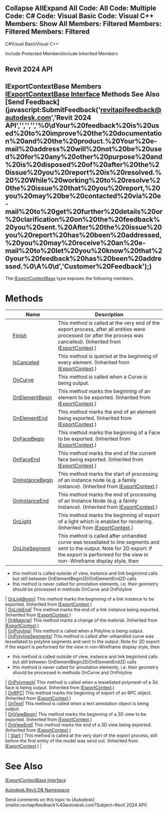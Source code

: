 ﻿

Collapse AllExpand All Code: All Code: Multiple Code: C# Code: Visual Basic Code: Visual C++  Members: Show All Members: Filtered Members: Filtered Members: Filtered   
---  
  
C#Visual BasicVisual C++

Include Protected MembersInclude Inherited Members

Revit 2024 API  
---  
IExportContextBase Members  
[IExportContextBase Interface](6691ecd5-a88a-1f58-7a71-a8f6233b6c51.md) Methods See Also [Send Feedback](javascript:SubmitFeedback\('revitapifeedback@autodesk.com','Revit 2024 API','','','','%0\\dYour%20feedback%20is%20used%20to%20improve%20the%20documentation%20and%20the%20product.%20Your%20e-mail%20address%20will%20not%20be%20used%20for%20any%20other%20purpose%20and%20is%20disposed%20of%20after%20the%20issue%20you%20report%20is%20resolved.%20%20While%20working%20to%20resolve%20the%20issue%20that%20you%20report,%20you%20may%20be%20contacted%20via%20e-mail%20to%20get%20further%20details%20or%20clarification%20on%20the%20feedback%20you%20sent.%20After%20the%20issue%20you%20report%20has%20been%20addressed,%20you%20may%20receive%20an%20e-mail%20to%20let%20you%20know%20that%20your%20feedback%20has%20been%20addressed.%0\\A%0\\d','Customer%20Feedback'\);)  
---  
  
The [IExportContextBase](6691ecd5-a88a-1f58-7a71-a8f6233b6c51.md) type exposes the following members.

# Methods

|  | Name | Description |
| --- | --- | --- |
|  | [Finish](68714169-e994-41e3-f1c6-8f929b40565f.md) | This method is called at the very end of the export process, after all entities were processed (or after the process was cancelled).  (Inherited from [IExportContext](7d0dc6df-db0e-6a07-3b42-8dde1bedb3c1.md).) |
|  | [IsCanceled](31f0b662-81a1-89b8-ab2a-0de99af3b753.md) | This method is queried at the beginning of every element.  (Inherited from [IExportContext](7d0dc6df-db0e-6a07-3b42-8dde1bedb3c1.md).) |
|  | [OnCurve](6306ac1d-c259-5617-f71b-c13e54e5af0d.md) | This method is called when a Curve is being output. |
|  | [OnElementBegin](d218b0b3-bb24-0f73-806c-2ef90b16d882.md) | This method marks the beginning of an element to be exported.  (Inherited from [IExportContext](7d0dc6df-db0e-6a07-3b42-8dde1bedb3c1.md).) |
|  | [OnElementEnd](14aeeee7-9389-d7fc-5a40-2b7541ce95d1.md) | This method marks the end of an element being exported.  (Inherited from [IExportContext](7d0dc6df-db0e-6a07-3b42-8dde1bedb3c1.md).) |
|  | [OnFaceBegin](9a9f37ae-c8c2-7355-2c3b-f26762951f1d.md) | This method marks the beginning of a Face to be exported.  (Inherited from [IExportContext](7d0dc6df-db0e-6a07-3b42-8dde1bedb3c1.md).) |
|  | [OnFaceEnd](49e6eaf6-80e3-53bd-14c2-8fe999afb70b.md) | This method marks the end of the current face being exported.  (Inherited from [IExportContext](7d0dc6df-db0e-6a07-3b42-8dde1bedb3c1.md).) |
|  | [OnInstanceBegin](2db35bdb-8d14-a015-9bfb-9283f503edab.md) | This method marks the start of processing of an instance node (e.g. a family instance).  (Inherited from [IExportContext](7d0dc6df-db0e-6a07-3b42-8dde1bedb3c1.md).) |
|  | [OnInstanceEnd](d1340660-fcc9-3bfd-58fb-8d114aa39517.md) | This method marks the end of processing of an Instance Node (e.g. a family instance).  (Inherited from [IExportContext](7d0dc6df-db0e-6a07-3b42-8dde1bedb3c1.md).) |
|  | [OnLight](d56129ca-950b-34fc-89ac-f0fb2e7fe9f2.md) | This method marks the beginning of export of a light which is enabled for rendering.  (Inherited from [IExportContext](7d0dc6df-db0e-6a07-3b42-8dde1bedb3c1.md).) |
|  | [OnLineSegment](5fe0cee4-825b-9828-2c45-5e4c5019bc37.md) | This method is called after unhandled curve was tessellated to line segments and sent to the output. Note for 2D export: if the export is performed for the view in non-Wireframe display style, then |

  * this method is called outside of view, instance and link begin/end calls but still between OnElementBegin2D/OnElementEnd2D calls
  * this method is never called for annotation elements, i.e. their geometry should be processed in methods OnCurve and OnPolyline

  
| [OnLinkBegin](40d99b4a-e6aa-42d7-18ff-b546d1a5154e.md)|  This method marks the beginning of a link instance to be exported.  (Inherited from [IExportContext](7d0dc6df-db0e-6a07-3b42-8dde1bedb3c1.md).)  
| [OnLinkEnd](e6680c8d-bfb3-f873-3e3d-24aa8b29061e.md)|  This method marks the end of a link instance being exported.  (Inherited from [IExportContext](7d0dc6df-db0e-6a07-3b42-8dde1bedb3c1.md).)  
| [OnMaterial](9d2dc6b3-21a7-5362-2bf5-2cb11b42c2d4.md)|  This method marks a change of the material.  (Inherited from [IExportContext](7d0dc6df-db0e-6a07-3b42-8dde1bedb3c1.md).)  
| [OnPolyline](12a8d0af-f3e2-e5f3-aa19-797adebaff2b.md)|  This method is called when a Polyline is being output.   
| [OnPolylineSegments](c3891505-dd89-50d4-519e-5380af669325.md)|  This method is called after unhandled curve was tessellated to polyline segments and sent to the output. Note for 2D export: if the export is performed for the view in non-Wireframe display style, then 

  * this method is called outside of view, instance and link begin/end calls but still between OnElementBegin2D/OnElementEnd2D calls
  * this method is never called for annotation elements, i.e. their geometry should be processed in methods OnCurve and OnPolyline

  
| [OnPolymesh](6a060c37-3225-217e-b150-2eaea3a22c29.md)|  This method is called when a tessellated polymesh of a 3d face is being output.  (Inherited from [IExportContext](7d0dc6df-db0e-6a07-3b42-8dde1bedb3c1.md).)  
| [OnRPC](f84574d9-ef15-c317-c6dd-91304a0c174c.md)|  This method marks the beginning of export of an RPC object.  (Inherited from [IExportContext](7d0dc6df-db0e-6a07-3b42-8dde1bedb3c1.md).)  
| [OnText](008311bb-c88d-3c22-dc06-f34a59f8329c.md)|  This method is called when a text annotation object is being output.   
| [OnViewBegin](959602b7-5257-d2c1-2c00-0b7649f145f5.md)|  This method marks the beginning of a 3D view to be exported.  (Inherited from [IExportContext](7d0dc6df-db0e-6a07-3b42-8dde1bedb3c1.md).)  
| [OnViewEnd](5df27a2c-ae84-2d1d-635e-107ec0525ebb.md)|  This method marks the end of a 3D view being exported.  (Inherited from [IExportContext](7d0dc6df-db0e-6a07-3b42-8dde1bedb3c1.md).)  
|  | [Start](2d93c3c6-c826-cd70-dc0a-b94f66324c35.md) | This method is called at the very start of the export process, still before the first entity of the model was send out.  (Inherited from [IExportContext](7d0dc6df-db0e-6a07-3b42-8dde1bedb3c1.md).) |
  
# See Also

[IExportContextBase Interface](6691ecd5-a88a-1f58-7a71-a8f6233b6c51.md)

[Autodesk.Revit.DB Namespace](87546ba7-461b-c646-cbb1-2cb8f5bff8b2.md)

Send comments on this topic to [Autodesk](mailto:revitapifeedback%40autodesk.com?Subject=Revit 2024 API)